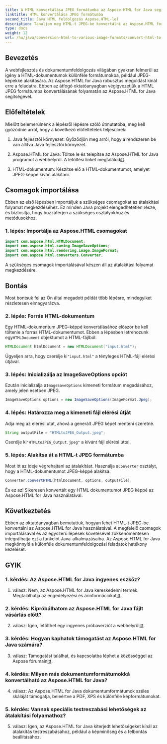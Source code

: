 ```yaml
---
title: A HTML konvertálása JPEG formátumba az Aspose.HTML for Java segítségével
linktitle: HTML konvertálása JPEG formátumba
second_title: Java HTML feldolgozás Aspose.HTML-lel
description: Tanuljon meg HTML-t JPEG-be konvertálni az Aspose.HTML for Java segítségével. Lépésről lépésre útmutató a zökkenőmentes dokumentumfeldolgozáshoz.
type: docs
weight: 12
url: /hu/java/conversion-html-to-various-image-formats/convert-html-to-jpeg/
---
```

## Bevezetés

A webfejlesztés és dokumentumfeldolgozás világában gyakran felmerül az igény a HTML-dokumentumok különféle formátumokba, például JPEG-képekké alakítására. Az Aspose.HTML for Java robusztus megoldást kínál erre a feladatra. Ebben az átfogó oktatóanyagban végigvezetjük a HTML JPEG formátumba konvertálásának folyamatán az Aspose.HTML for Java segítségével. 

## Előfeltételek

Mielőtt belemerülnénk a lépésről lépésre szóló útmutatóba, meg kell győződnie arról, hogy a következő előfeltételek teljesülnek:

1. Java fejlesztői környezet: Győződjön meg arról, hogy a rendszeren be van állítva Java fejlesztői környezet.

2.  Aspose.HTML for Java: Töltse le és telepítse az Aspose.HTML for Java programot a webhelyről. A letöltési linket megtalálod[itt](https://releases.aspose.com/html/java/).

3. HTML-dokumentum: Készítse elő a HTML-dokumentumot, amelyet JPEG-képpé kíván alakítani.

## Csomagok importálása

Ebben az első lépésben importáljuk a szükséges csomagokat az átalakítási folyamat megkezdéséhez. Ez minden Java projekt elengedhetetlen része, és biztosítja, hogy hozzáférjen a szükséges osztályokhoz és metódusokhoz.

### 1. lépés: Importálja az Aspose.HTML csomagokat

```java
import com.aspose.html.HTMLDocument;
import com.aspose.html.saving.ImageSaveOptions;
import com.aspose.html.rendering.image.ImageFormat;
import com.aspose.html.converters.Converter;
```

A szükséges csomagok importálásával készen áll az átalakítási folyamat megkezdésére.

## Bontás

Most bontsuk fel az Ön által megadott példát több lépésre, mindegyiket részletesen elmagyarázva.

### 2. lépés: Forrás HTML-dokumentum

 Egy HTML-dokumentum JPEG-képpé konvertálásához először be kell töltenie a forrás HTML-dokumentumot. Ebben a lépésben létrehozunk egy`HTMLDocument` objektumot a HTML-fájlból.

```java
HTMLDocument htmlDocument = new HTMLDocument("input.html");
```

 Ügyeljen arra, hogy cserélje ki`"input.html"` a tényleges HTML-fájl elérési útjával.

### 3. lépés: Inicializálja az ImageSaveOptions opciót

 Ezután inicializálja a`ImageSaveOptions` kimeneti formátum megadásához, amely jelen esetben JPEG.

```java
ImageSaveOptions options = new ImageSaveOptions(ImageFormat.Jpeg);
```

### 4. lépés: Határozza meg a kimeneti fájl elérési útját

Adja meg az elérési utat, ahová a generált JPEG képet menteni szeretné.

```java
String outputFile = "HTMLtoJPEG_Output.jpeg";
```

 Cserélje ki`"HTMLtoJPEG_Output.jpeg"` a kívánt fájl elérési úttal.

### 5. lépés: Alakítsa át a HTML-t JPEG formátumba

 Most itt az ideje végrehajtani az átalakítást. Használja a`Converter` osztályt, hogy a HTML-dokumentumot JPEG-képpé alakítsa.

```java
Converter.convertHTML(htmlDocument, options, outputFile);
```

És ez az! Sikeresen konvertált egy HTML dokumentumot JPEG képpé az Aspose.HTML for Java használatával.

## Következtetés

Ebben az oktatóanyagban bemutattuk, hogyan lehet HTML-t JPEG-be konvertálni az Aspose.HTML for Java használatával. A megfelelő csomagok importálásával és az egyszerű lépések követésével zökkenőmentesen integrálhatja ezt a funkciót Java-alkalmazásaiba. Az Aspose.HTML for Java megkönnyíti a különféle dokumentumfeldolgozási feladatok hatékony kezelését.

## GYIK

### 1. kérdés: Az Aspose.HTML for Java ingyenes eszköz?

 1. válasz: Nem, az Aspose.HTML for Java kereskedelmi termék. Megtalálhatja az engedélyezési és árinformációkat[itt](https://purchase.aspose.com/buy).

### 2. kérdés: Kipróbálhatom az Aspose.HTML for Java fájlt vásárlás előtt?

 2. válasz: Igen, letölthet egy ingyenes próbaverziót a webhelyről[itt](https://releases.aspose.com/html/java).

### 3. kérdés: Hogyan kaphatok támogatást az Aspose.HTML for Java számára?

3. válasz: Támogatást találhat, és kapcsolatba léphet a közösséggel az Aspose fórumain[itt](https://forum.aspose.com/).

### 4. kérdés: Milyen más dokumentumformátumokká konvertálható az Aspose.HTML for Java?

4. válasz: Az Aspose.HTML for Java dokumentumformátumok széles skáláját támogatja, beleértve a PDF, XPS és különféle képformátumokat.

### 5. kérdés: Vannak speciális testreszabási lehetőségek az átalakítási folyamathoz?

5. válasz: Igen, az Aspose.HTML for Java kiterjedt lehetőségeket kínál az átalakítás testreszabásához, például a képminőség és a felbontás beállításához.